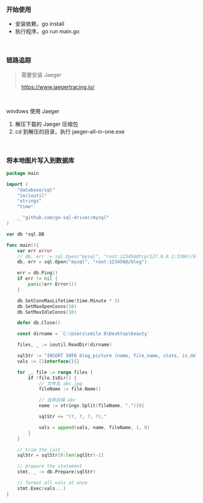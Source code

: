 ### 开始使用

- 安装依赖，go install
- 执行程序，go run main.go

<br>

### 链路追踪

> 需要安装 Jaeger
>
> https://www.jaegertracing.io/

<br>

windows 使用 Jaeger

1. 解压下载的 Jaeger 压缩包
2. cd 到解压的目录，执行 jaeger-all-in-one.exe

<br>

### 将本地图片写入到数据库

```go
package main

import (
	"database/sql"
	"io/ioutil"
	"strings"
	"time"

	_ "github.com/go-sql-driver/mysql"
)

var db *sql.DB

func main(){
	var err error
	// db, err := sql.Open("mysql", "root:123456@tcp(127.0.0.1:3306)/blog")
	db, err = sql.Open("mysql", "root:123456@/blog")

	err = db.Ping()
    if err != nil {
        panic(err.Error())
    }

	db.SetConnMaxLifetime(time.Minute * 3)
    db.SetMaxOpenConns(10)
    db.SetMaxIdleConns(10)

	defer db.Close()

	const dirname = `C:\Users\smile 8\Desktop\beauty`

	files, _ := ioutil.ReadDir(dirname)

	sqlStr := "INSERT INTO blog_picture (name, file_name, state, is_del) VALUES "
	vals := []interface{}{}

	for _, file := range files {
		if !file.IsDir() {
			// 文件名 abc.jpg
		    fileName := file.Name()

		    // 去除后缀 abc
			name := strings.Split(fileName, ".")[0]

			sqlStr += "(?, ?, ?, ?),"

			vals = append(vals, name, fileName, 1, 0)
		}
	}

	// trim the last ,
    sqlStr = sqlStr[0:len(sqlStr)-1]

    // prepare the statement
    stmt, _ := db.Prepare(sqlStr)

    // format all vals at once
    stmt.Exec(vals...)
}
```
